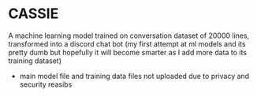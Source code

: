 # CASSIE
A machine learning model trained on conversation dataset of 20000 lines, transformed into a discord chat bot (my first attempt at ml models and its pretty dumb but hopefully it will become smarter as I add more data to its training dataset)



- main model file  and training data files not uploaded due to privacy and security reasibs

